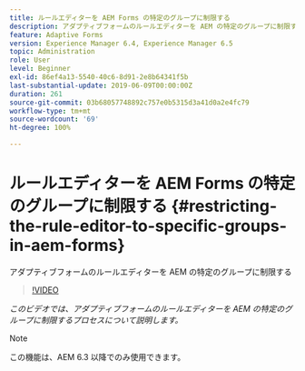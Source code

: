 ```yaml
---
title: ルールエディターを AEM Forms の特定のグループに制限する
description: アダプティブフォームのルールエディターを AEM の特定のグループに制限する
feature: Adaptive Forms
version: Experience Manager 6.4, Experience Manager 6.5
topic: Administration
role: User
level: Beginner
exl-id: 86ef4a13-5540-40c6-8d91-2e8b64341f5b
last-substantial-update: 2019-06-09T00:00:00Z
duration: 261
source-git-commit: 03b68057748892c757e0b5315d3a41d0a2e4fc79
workflow-type: tm+mt
source-wordcount: '69'
ht-degree: 100%

---
```


# ルールエディターを AEM Forms の特定のグループに制限する {#restricting-the-rule-editor-to-specific-groups-in-aem-forms}

アダプティブフォームのルールエディターを AEM の特定のグループに制限する

>[!VIDEO](https://video.tv.adobe.com/v/19470?quality=12&learn=on)

*このビデオでは、アダプティブフォームのルールエディターを AEM の特定のグループに制限するプロセスについて説明します。*

>[!NOTE]
>
>この機能は、AEM 6.3 以降でのみ使用できます。
